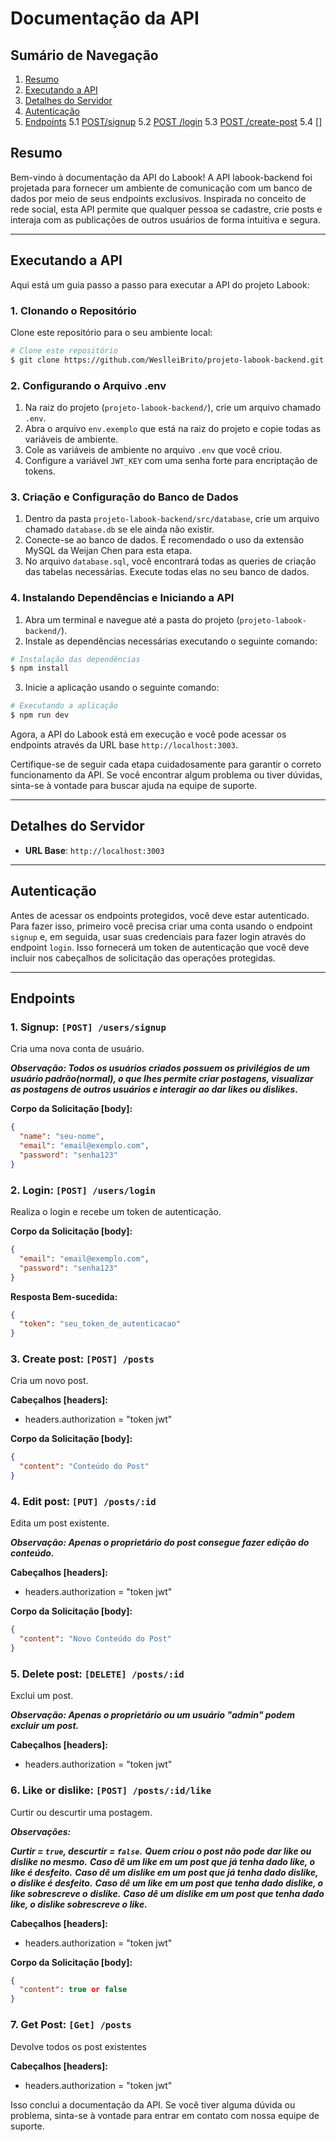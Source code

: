 # Documentação da API

## Sumário de Navegação
1. [Resumo](#resumo)
2. [Executando a API](#executando-a-api)
3. [Detalhes do Servidor](#detalhes-do-servidor)
4. [Autenticação](#autenticação)
5. [Endpoints](#endpoints)
5.1 [POST/signup](#1-post-signup)
5.2 [POST /login](#2-post-login)
5.3 [POST /create-post](#3-post-create-post)
5.4 []
## Resumo
Bem-vindo à documentação da API do Labook! A API labook-backend foi projetada para fornecer um ambiente de comunicação com um banco de dados por meio de seus endpoints exclusivos. Inspirada no conceito de rede social, esta API permite que qualquer pessoa se cadastre, crie posts e interaja com as publicações de outros usuários de forma intuitiva e segura.


---

## Executando a API

Aqui está um guia passo a passo para executar a API do projeto Labook:

### 1. Clonando o Repositório

Clone este repositório para o seu ambiente local:

```bash
# Clone este repositório
$ git clone https://github.com/WeslleiBrito/projeto-labook-backend.git
```

### 2. Configurando o Arquivo .env

1. Na raiz do projeto (`projeto-labook-backend/`), crie um arquivo chamado `.env`.
2. Abra o arquivo `env.exemplo` que está na raiz do projeto e copie todas as variáveis de ambiente.
3. Cole as variáveis de ambiente no arquivo `.env` que você criou.
4. Configure a variável `JWT_KEY` com uma senha forte para encriptação de tokens.

### 3. Criação e Configuração do Banco de Dados

1. Dentro da pasta `projeto-labook-backend/src/database`, crie um arquivo chamado `database.db` se ele ainda não existir.
2. Conecte-se ao banco de dados. É recomendado o uso da extensão MySQL da Weijan Chen para esta etapa.
3. No arquivo `database.sql`, você encontrará todas as queries de criação das tabelas necessárias. Execute todas elas no seu banco de dados.

### 4. Instalando Dependências e Iniciando a API

1. Abra um terminal e navegue até a pasta do projeto (`projeto-labook-backend/`).
2. Instale as dependências necessárias executando o seguinte comando:

```bash
# Instalação das dependências
$ npm install
```

3. Inicie a aplicação usando o seguinte comando:

```bash
# Executando a aplicação
$ npm run dev
```

Agora, a API do Labook está em execução e você pode acessar os endpoints através da URL base `http://localhost:3003`.

Certifique-se de seguir cada etapa cuidadosamente para garantir o correto funcionamento da API. Se você encontrar algum problema ou tiver dúvidas, sinta-se à vontade para buscar ajuda na equipe de suporte.

---

## Detalhes do Servidor

- **URL Base**: `http://localhost:3003`

---

## Autenticação

Antes de acessar os endpoints protegidos, você deve estar autenticado. Para fazer isso, primeiro você precisa criar uma conta usando o endpoint `signup` e, em seguida, usar suas credenciais para fazer login através do endpoint `login`. Isso fornecerá um token de autenticação que você deve incluir nos cabeçalhos de solicitação das operações protegidas.

---

## Endpoints

### 1. Signup: `[POST] /users/signup`

Cria uma nova conta de usuário.

__*Observação: Todos os usuários criados possuem os privilégios de um usuário padrão(normal), o que lhes permite criar postagens, visualizar as postagens de outros usuários e interagir ao dar likes ou dislikes.*__

**Corpo da Solicitação [body]:**
```json
{
  "name": "seu-nome",
  "email": "email@exemplo.com",
  "password": "senha123"
}
```

### 2. Login: `[POST] /users/login`

Realiza o login e recebe um token de autenticação.

**Corpo da Solicitação [body]:**
```json
{
  "email": "email@exemplo.com",
  "password": "senha123"
}
```

**Resposta Bem-sucedida:**
```json
{
  "token": "seu_token_de_autenticacao"
}
```

### 3. Create post: `[POST] /posts`

Cria um novo post.

**Cabeçalhos [headers]:**
- headers.authorization = "token jwt"

**Corpo da Solicitação [body]:**
```json
{
  "content": "Conteúdo do Post"
}
```

### 4. Edit post: `[PUT] /posts/:id`

Edita um post existente.

__*Observação: Apenas o proprietário do post consegue fazer edição do conteúdo.*__

**Cabeçalhos [headers]:**
- headers.authorization = "token jwt"

**Corpo da Solicitação [body]:**
```json
{
  "content": "Novo Conteúdo do Post"
}
```

### 5. Delete post: `[DELETE] /posts/:id`

Exclui um post.

__*Observação: Apenas o proprietário ou um usuário "admin" podem excluir um post.*__

**Cabeçalhos [headers]:**
- headers.authorization = "token jwt"

### 6. Like or dislike: `[POST] /posts/:id/like`

Curtir ou descurtir uma postagem.

__*Observações:*__

__*Curtir = `true`, descurtir = `false`.*__
__*Quem criou o post não pode dar like ou dislike no mesmo.*__
__*Caso dê um like em um post que já tenha dado like, o like é desfeito.*__
__*Caso dê um dislike em um post que já tenha dado dislike, o dislike é desfeito.*__
__*Caso dê um like em um post que tenha dado dislike, o like sobrescreve o*__ __*dislike.*__
__*Caso dê um dislike em um post que tenha dado like, o dislike sobrescreve o like.*__

**Cabeçalhos [headers]:**
- headers.authorization = "token jwt"

**Corpo da Solicitação [body]:**
```json
{
  "content": true or false
}
```
### 7. Get Post: `[Get] /posts`

Devolve todos os post existentes

**Cabeçalhos [headers]:**
- headers.authorization = "token jwt"


Isso conclui a documentação da API. Se você tiver alguma dúvida ou problema, sinta-se à vontade para entrar em contato com nossa equipe de suporte.


